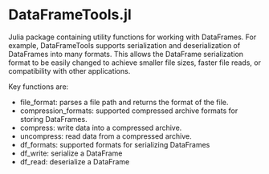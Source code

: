 # DataFrameTools.jl
Julia package containing utility functions for working with DataFrames.
For example, DataFrameTools supports serialization and deserialization of
DataFrames into many formats.  This allows the DataFrame serialization format to be
easily changed to achieve smaller file sizes, faster file reads, or compatibility with
other applications.

Key functions are:
* file_format: parses a file path and returns the format of the file.
* compression_formats: supported compressed archive formats for storing DataFrames.
* compress: write data into a compressed archive.
* uncompress: read data from a compressed archive.
* df_formats: supported formats for serializing DataFrames
* df_write: serialize a DataFrame
* df_read: deserialize a DataFrame

